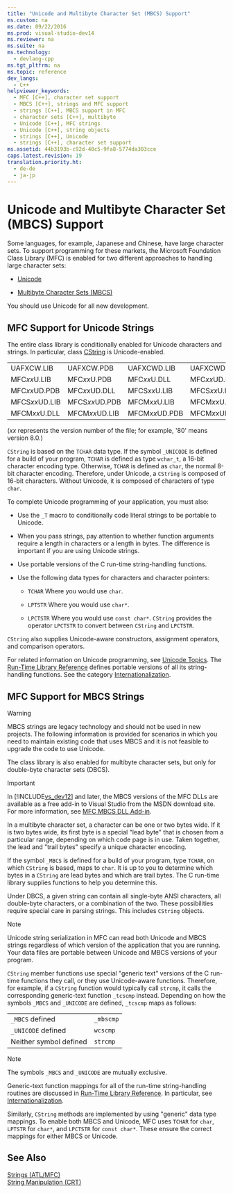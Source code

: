 ```yaml
---
title: "Unicode and Multibyte Character Set (MBCS) Support"
ms.custom: na
ms.date: 09/22/2016
ms.prod: visual-studio-dev14
ms.reviewer: na
ms.suite: na
ms.technology: 
  - devlang-cpp
ms.tgt_pltfrm: na
ms.topic: reference
dev_langs: 
  - C++
helpviewer_keywords: 
  - MFC [C++], character set support
  - MBCS [C++], strings and MFC support
  - strings [C++], MBCS support in MFC
  - character sets [C++], multibyte
  - Unicode [C++], MFC strings
  - Unicode [C++], string objects
  - strings [C++], Unicode
  - strings [C++], character set support
ms.assetid: 44b3193b-c92d-40c5-9fa8-5774da303cce
caps.latest.revision: 19
translation.priority.ht: 
  - de-de
  - ja-jp
---
```

# Unicode and Multibyte Character Set (MBCS) Support
Some languages, for example, Japanese and Chinese, have large character sets. To support programming for these markets, the Microsoft Foundation Class Library (MFC) is enabled for two different approaches to handling large character sets:  
  
-   [Unicode](#_core_mfc_support_for_unicode_strings)  
  
-   [Multibyte Character Sets (MBCS)](#_core_mfc_support_for_mbcs_strings)  
  
 You should use Unicode for all new development.  
  
##  <a name="_core_mfc_support_for_unicode_strings"></a> MFC Support for Unicode Strings  
 The entire class library is conditionally enabled for Unicode characters and strings. In particular, class [CString](../vs140/cstringt-class.md) is Unicode-enabled.  
  
|||||  
|-|-|-|-|  
|UAFXCW.LIB|UAFXCW.PDB|UAFXCWD.LIB|UAFXCWD.PDB|  
|MFC*xx*U.LIB|MFC*xx*U.PDB|MFC*xx*U.DLL|MFC*xx*UD.LIB|  
|MFC*xx*UD.PDB|MFC*xx*UD.DLL|MFCS*xx*U.LIB|MFCS*xx*U.PDB|  
|MFCS*xx*UD.LIB|MFCS*xx*UD.PDB|MFCM*xx*U.LIB|MFCM*xx*U.PDB|  
|MFCM*xx*U.DLL|MFCM*xx*UD.LIB|MFCM*xx*UD.PDB|MFCM*xx*UD.DLL|  
  
 (*xx* represents the version number of the file; for example, '80' means version 8.0.)  
  
 `CString` is based on the `TCHAR` data type. If the symbol `_UNICODE` is defined for a build of your program, `TCHAR` is defined as type `wchar_t`, a 16-bit character encoding type. Otherwise, `TCHAR` is defined as `char`, the normal 8-bit character encoding. Therefore, under Unicode, a `CString` is composed of 16-bit characters. Without Unicode, it is composed of characters of type `char`.  
  
 To complete Unicode programming of your application, you must also:  
  
-   Use the `_T` macro to conditionally code literal strings to be portable to Unicode.  
  
-   When you pass strings, pay attention to whether function arguments require a length in characters or a length in bytes. The difference is important if you are using Unicode strings.  
  
-   Use portable versions of the C run-time string-handling functions.  
  
-   Use the following data types for characters and character pointers:  
  
    -   `TCHAR` Where you would use `char`.  
  
    -   `LPTSTR` Where you would use `char*`.  
  
    -   `LPCTSTR` Where you would use `const char*`. `CString` provides the operator `LPCTSTR` to convert between `CString` and `LPCTSTR`.  
  
 `CString` also supplies Unicode-aware constructors, assignment operators, and comparison operators.  
  
 For related information on Unicode programming, see [Unicode Topics](../vs140/unicode-in-mfc.md). The [Run-Time Library Reference](../vs140/c-run-time-library-reference.md) defines portable versions of all its string-handling functions. See the category [Internationalization](../vs140/internationalization.md).  
  
##  <a name="_core_mfc_support_for_mbcs_strings"></a> MFC Support for MBCS Strings  
  
> [!WARNING]
>  MBCS strings are legacy technology and should not be used in new projects. The following information is provided for scenarios in which you need to maintain existing code that uses MBCS and it is not feasible to upgrade the code to use Unicode.  
  
 The class library is also enabled for multibyte character sets, but only for double-byte character sets (DBCS).  
  
> [!IMPORTANT]
>  In [!INCLUDE[vs_dev12](../vs140/includes/vs_dev12_md.md)] and later, the MBCS versions of the MFC DLLs are available as a free add-in to Visual Studio from the MSDN download site. For more information, see [MFC MBCS DLL Add-in](../vs140/mfc-mbcs-dll-add-on.md).  
  
 In a multibyte character set, a character can be one or two bytes wide. If it is two bytes wide, its first byte is a special "lead byte" that is chosen from a particular range, depending on which code page is in use. Taken together, the lead and "trail bytes" specify a unique character encoding.  
  
 If the symbol `_MBCS` is defined for a build of your program, type `TCHAR`, on which `CString` is based, maps to `char`. It is up to you to determine which bytes in a `CString` are lead bytes and which are trail bytes. The C run-time library supplies functions to help you determine this.  
  
 Under DBCS, a given string can contain all single-byte ANSI characters, all double-byte characters, or a combination of the two. These possibilities require special care in parsing strings. This includes `CString` objects.  
  
> [!NOTE]
>  Unicode string serialization in MFC can read both Unicode and MBCS strings regardless of which version of the application that you are running. Your data files are portable between Unicode and MBCS versions of your program.  
  
 `CString` member functions use special "generic text" versions of the C run-time functions they call, or they use Unicode-aware functions. Therefore, for example, if a `CString` function would typically call `strcmp`, it calls the corresponding generic-text function `_tcscmp` instead. Depending on how the symbols `_MBCS` and `_UNICODE` are defined, `_tcscmp` maps as follows:  
  
|||  
|-|-|  
|`_MBCS` defined|`_mbscmp`|  
|`_UNICODE` defined|`wcscmp`|  
|Neither symbol defined|`strcmp`|  
  
> [!NOTE]
>  The symbols `_MBCS` and `_UNICODE` are mutually exclusive.  
  
 Generic-text function mappings for all of the run-time string-handling routines are discussed in [Run-Time Library Reference](../vs140/c-run-time-library-reference.md). In particular, see [Internationalization](../vs140/internationalization.md).  
  
 Similarly, `CString` methods are implemented by using "generic" data type mappings. To enable both MBCS and Unicode, MFC uses `TCHAR` for `char`, `LPTSTR` for `char*`, and `LPCTSTR` for `const char*`. These ensure the correct mappings for either MBCS or Unicode.  
  
## See Also  
 [Strings (ATL/MFC)](../vs140/strings--atl-mfc-.md)   
 [String Manipulation (CRT)](../vs140/string-manipulation--crt-.md)